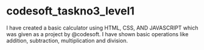 # codesoft_taskno3_level1
I have created a basic calculator using HTML, CSS, AND JAVASCRIPT which was given as a project by @codesoft. I have shown basic operations like addition, subtraction, multiplication and division. 
